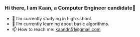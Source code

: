 ### Hi there, I am Kaan, a Computer Engineer candidate👋


- 🔭 I’m currently studying in high school.
- 🌱 I’m currently learning about basic algorithms.
- 📫 How to reach me: kaandn51@gmail.com
